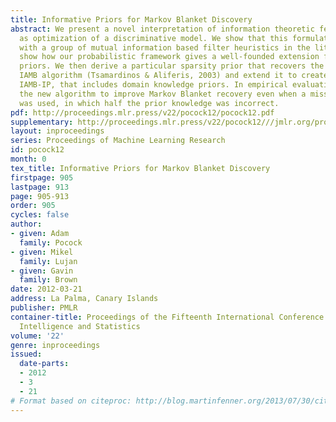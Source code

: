 ```yaml
---
title: Informative Priors for Markov Blanket Discovery
abstract: We present a novel interpretation of information theoretic feature selection
  as optimization of a discriminative model. We show that this formulation coincides
  with a group of mutual information based filter heuristics in the literature, and
  show how our probabilistic framework gives a well-founded extension for informative
  priors. We then derive a particular sparsity prior that recovers the well-known
  IAMB algorithm (Tsamardinos & Aliferis, 2003) and extend it to create a novel algorithm,
  IAMB-IP, that includes domain knowledge priors. In empirical evaluations, we find
  the new algorithm to improve Markov Blanket recovery even when a misspecified prior
  was used, in which half the prior knowledge was incorrect.
pdf: http://proceedings.mlr.press/v22/pocock12/pocock12.pdf
supplementary: http://proceedings.mlr.press/v22/pocock12///jmlr.org/proceedings/papers/v22/pocock12/pocock12Supple.pdf
layout: inproceedings
series: Proceedings of Machine Learning Research
id: pocock12
month: 0
tex_title: Informative Priors for Markov Blanket Discovery
firstpage: 905
lastpage: 913
page: 905-913
order: 905
cycles: false
author:
- given: Adam
  family: Pocock
- given: Mikel
  family: Lujan
- given: Gavin
  family: Brown
date: 2012-03-21
address: La Palma, Canary Islands
publisher: PMLR
container-title: Proceedings of the Fifteenth International Conference on Artificial
  Intelligence and Statistics
volume: '22'
genre: inproceedings
issued:
  date-parts:
  - 2012
  - 3
  - 21
# Format based on citeproc: http://blog.martinfenner.org/2013/07/30/citeproc-yaml-for-bibliographies/
---
```

